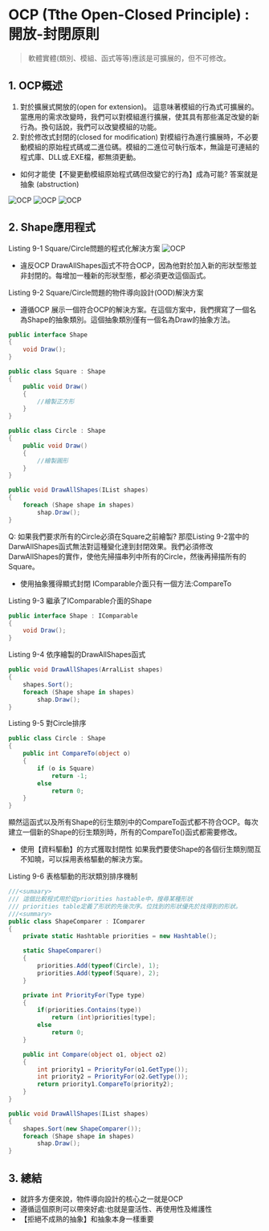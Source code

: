 OCP (Tthe Open-Closed Principle) : 開放-封閉原則
======
> 軟體實體(類別、模組、函式等等)應該是可擴展的，但不可修改。

## 1. OCP概述

1. 對於擴展式開放的(open for extension)。
這意味著模組的行為式可擴展的。當應用的需求改變時，我們可以對模組進行擴展，使其具有那些滿足改變的新行為。換句話說，我們可以改變模組的功能。
2. 對於修改式封閉的(closed for modification)
對模組行為進行擴展時，不必要動模組的原始程式碼或二進位碼。模組的二進位可執行版本，無論是可連結的程式庫、DLL或.EXE檔，都無須更動。

* 如何才能使【不變更動模組原始程式碼但改變它的行為】成為可能?
答案就是抽象 (abstruction)


![OCP](9_1.png "OCP.md")
![OCP](9_2.png "OCP.md")
![OCP](9_3.png "OCP.md")


## 2. Shape應用程式

Listing 9-1 Square/Circle問題的程式化解決方案
![OCP](Listing9-1.png "OCP.md")

* 違反OCP
DrawAllShapes函式不符合OCP，因為他對於加入新的形狀型態並非封閉的。每增加一種新的形狀型態，都必須更改這個函式。


Listing 9-2 Square/Circle問題的物件導向設計(OOD)解決方案
* 遵循OCP
展示一個符合OCP的解決方案。在這個方案中，我們撰寫了一個名為Shape的抽象類別。這個抽象類別僅有一個名為Draw的抽象方法。

```csharp
public interface Shape
{
    void Draw();
}

public class Square : Shape
{
    public void Draw()
    {
        //繪製正方形
    }
}

public class Circle : Shape
{
    public void Draw()
    {
        //繪製圓形
    }
}

public void DrawAllShapes(IList shapes)
{
    foreach (Shape shape in shapes)
        shap.Draw();
}
```


Q: 如果我們要求所有的Circle必須在Square之前繪製?
那麼Listing 9-2當中的DarwAllShapes函式無法對這種變化達到封閉效果。我們必須修改DarwAllShapes的實作，使他先掃描串列中所有的Circle，然後再掃描所有的Square。

* 使用抽象獲得顯式封閉
IComparable介面只有一個方法:CompareTo

Listing 9-3 繼承了IComparable介面的Shape

```csharp
public interface Shape : IComparable
{
    void Draw();
}
```

Listing 9-4 依序繪製的DrawAllShapes函式

```csharp
public void DrawAllShapes(ArralList shapes)
{
    shapes.Sort();
    foreach (Shape shape in shapes)
        shap.Draw();
}
```

Listing 9-5 對Circle排序

```csharp
public class Circle : Shape
{
    public int CompareTo(object o)
    {
        if (o is Square)
            return -1;
        else
            return 0;
    }
}
```

顯然這函式以及所有Shape的衍生類別中的CompareTo函式都不符合OCP。每次建立一個新的Shape的衍生類別時，所有的CompareTo()函式都需要修改。

* 使用【資料驅動】的方式獲取封閉性
    如果我們要使Shape的各個衍生類別間互不知曉，可以採用表格驅動的解決方案。

Listing 9-6 表格驅動的形狀類別排序機制

```csharp
///<sumaary>
/// 這個比較程式用於從priorities hastable中，搜尋某種形狀
/// priorities table定義了形狀的先後次序。位找到的形狀優先於找得到的形狀。
///<summary>
public class ShapeComparer : IComparer
{
    private static Hashtable priorities = new Hashtable();

    static ShapeComparer()
    {
        priorities.Add(typeof(Circle), 1);
        priorities.Add(typeof(Square), 2);
    }

    private int PriorityFor(Type type)
    {
        if(priorities.Contains(type))
            return (int)priorities[type];
        else
            return 0;
    }

    public int Compare(object o1, object o2)
    {
        int priority1 = PriorityFor(o1.GetType());
        int priority2 = PriorityFor(o2.GetType());
        return priority1.CompareTo(priority2);
    }
}

public void DrawAllShapes(IList shapes)
{
    shapes.Sort(new ShapeComparer());
    foreach (Shape shape in shapes)
        shap.Draw();
}
```
	
## 3. 總結

* 就許多方便來說，物件導向設計的核心之一就是OCP
* 遵循這個原則可以帶來好處:也就是靈活性、再使用性及維護性
* 【拒絕不成熟的抽象】和抽象本身一樣重要
